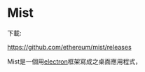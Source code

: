 # Mist

下載:

https://github.com/ethereum/mist/releases

Mist是一個用[electron](https://github.com/atom/electron)框架寫成之桌面應用程式，




